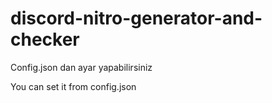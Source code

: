 # discord-nitro-generator-and-checker


Config.json dan ayar yapabilirsiniz 

You can set it from config.json

